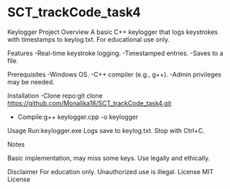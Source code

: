 # SCT_trackCode_task4
Keylogger Project
Overview
A basic C++ keylogger that logs keystrokes with timestamps to keylog.txt. For educational use only.

Features
-Real-time keystroke logging.
-Timestamped entries.
-Saves to a file.

Prerequisites
-Windows OS.
-C++ compiler (e.g., g++).
-Admin privileges may be needed.

Installation
-Clone repo:git clone https://github.com/Monalika18/SCT_trackCode_task4.git
- Compile:g++ keylogger.cpp -o keylogger



Usage
Run:keylogger.exe
Logs save to keylog.txt.
Stop with Ctrl+C.

Notes

Basic implementation, may miss some keys.
Use legally and ethically.

Disclaimer
For education only. Unauthorized use is illegal.
License
MIT License
